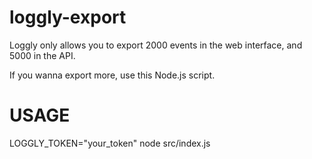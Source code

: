 # loggly-export

Loggly only allows you to export 2000 events in the web interface, and 5000 in the API.

If you wanna export more, use this Node.js script.

# USAGE

LOGGLY_TOKEN="your_token" node src/index.js
